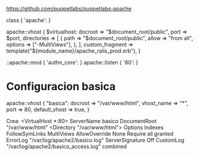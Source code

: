 https://github.com/puppetlabs/puppetlabs-apache


class { 'apache': }

apache::vhost { $virtualhost:
  docroot => "$document_root/public",
  port => $port,
  directories => [
    { 
      path => "$document_root/public",
      allow => "from all",
      options => ["-MultiViews"],
    },
  ],
  custom_fragment => template("${module_name}/apache_rails_prod.erb"),
}

::apache::mod { 'authn_core': } 
apache::listen { '80': }

# Configuracion basica
apache::vhost { "basica":
  docroot => "/var/www/html",
  vhost_name => "*",
  port => 80,
  default_vhost => true,
}

Crea:
<VirtualHost *:80>
  ServerName basico 
  DocumentRoot "/var/www/html"
  <Directory "/var/www/html">
    Options Indexes FollowSymLinks MultiViews
    AllowOverride None
    Require all granted
  </Directory>
  ErrorLog "/var/log/apache2/basico.log"
  ServerSignature Off
  CustomLog "/var/log/apache2/basico_access.log" combined
</VirtualHost>
